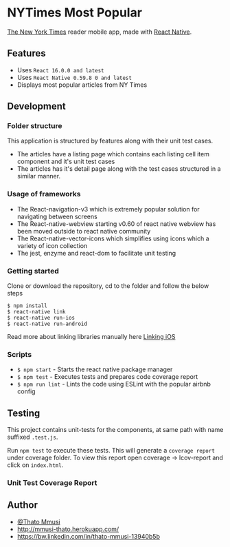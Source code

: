 # NYTimes Most Popular
[The New York Times](http://nytimes.com) reader mobile app, made with [React Native](https://facebook.github.io/react-native/).



## Features
- Uses `React 16.0.0 and latest`
- Uses `React Native 0.59.8 0 and latest`
- Displays most popular articles from NY Times

## Development

### Folder structure
This application is structured by features along with their unit test cases. 
- The articles have a listing page which contains each listing cell item component and it's unit test cases
- The articles has it's detail page along with the test cases structured in a similar manner.

### Usage of frameworks
- The React-navigation-v3 which is extremely popular solution for navigating between screens
- The React-native-webview starting v0.60 of react native webview has been moved outside to react native community
- The React-native-vector-icons which simplifies using icons which a variety of icon collection
- The jest, enzyme and react-dom to facilitate unit testing

### Getting started
Clone or download the repository, cd to the folder and follow the below steps 
```
$ npm install 
$ react-native link
$ react-native run-ios
$ react-native run-android
```
Read more about linking libraries manually here [Linking iOS](https://facebook.github.io/react-native/docs/linking-libraries-ios)

### Scripts
- `$ npm start` - Starts the react native package manager
- `$ npm test` - Executes tests and prepares code coverage report
- `$ npm run lint` - Lints the code using ESLint with the popular airbnb config

## Testing
This project contains unit-tests for the components, at same path with name suffixed `.test.js`.

Run `npm test` to execute these tests. This will generate a `coverage report` under coverage folder. To view this report open coverage -> lcov-report and click on `index.html`.


### Unit Test Coverage Report



## Author
- [@Thato Mmusi](https://github.com/Mmusi)
- http://mmusi-thato.herokuapp.com/
- https://bw.linkedin.com/in/thato-mmusi-13940b5b
